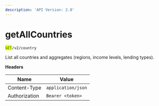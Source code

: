 ```yaml
---
description: 'API Version: 2.0'
---
```


# getAllCountries

<mark style="color:green;">`GET`</mark>`/v2/country`

List all countries and aggregates (regions, income levels, lending types).

**Headers**

| Name          | Value              |
| ------------- | ------------------ |
| Content-Type  | `application/json` |
| Authorization | `Bearer <token>`   |
